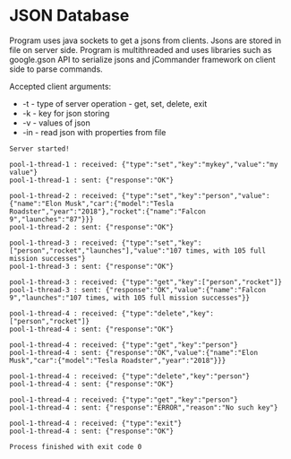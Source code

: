 # JSON Database

Program uses java sockets to get a jsons from clients.
Jsons are stored in file on server side.
Program is multithreaded and uses libraries such as google.gson API to serialize jsons and jCommander framework on client side to parse commands.

Accepted client arguments:
- -t - type of server operation - get, set, delete, exit
- -k - key for json storing
- -v - values of json
- -in - read json with properties from file

```
Server started!

pool-1-thread-1 : received: {"type":"set","key":"mykey","value":"my value"}
pool-1-thread-1 : sent: {"response":"OK"}

pool-1-thread-2 : received: {"type":"set","key":"person","value":{"name":"Elon Musk","car":{"model":"Tesla Roadster","year":"2018"},"rocket":{"name":"Falcon 9","launches":"87"}}}
pool-1-thread-2 : sent: {"response":"OK"}

pool-1-thread-3 : received: {"type":"set","key":["person","rocket","launches"],"value":"107 times, with 105 full mission successes"}
pool-1-thread-3 : sent: {"response":"OK"}

pool-1-thread-3 : received: {"type":"get","key":["person","rocket"]}
pool-1-thread-3 : sent: {"response":"OK","value":{"name":"Falcon 9","launches":"107 times, with 105 full mission successes"}}

pool-1-thread-4 : received: {"type":"delete","key":["person","rocket"]}
pool-1-thread-4 : sent: {"response":"OK"}

pool-1-thread-4 : received: {"type":"get","key":"person"}
pool-1-thread-4 : sent: {"response":"OK","value":{"name":"Elon Musk","car":{"model":"Tesla Roadster","year":"2018"}}}

pool-1-thread-4 : received: {"type":"delete","key":"person"}
pool-1-thread-4 : sent: {"response":"OK"}

pool-1-thread-4 : received: {"type":"get","key":"person"}
pool-1-thread-4 : sent: {"response":"ERROR","reason":"No such key"}

pool-1-thread-4 : received: {"type":"exit"}
pool-1-thread-4 : sent: {"response":"OK"}

Process finished with exit code 0
```
